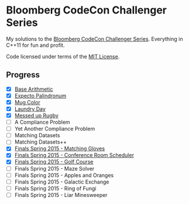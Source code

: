 # Bloomberg CodeCon Challenger Series

My solutions to the [Bloomberg CodeCon Challenger Series](http://codecon.bloomberg.com/challenger-series). Everything in C++11 for fun and profit.

Code licensed under terms of the [MIT License](LICENSE).


## Progress

 * [x] [Base Arithmetic](src/base_arithmetic.cc)
 * [x] [Expecto Palindronum](src/palindronum.cc)
 * [x] [Mug Color](src/mug.cc)
 * [x] [Laundry Day](src/laundry.cc)
 * [x] [Messed up Rugby](src/rugby.cc)
 * [ ] A Compliance Problem
 * [ ] Yet Another Compliance Problem
 * [ ] Matching Datasets
 * [ ] Matching Datasets++
 * [x] [Finals Spring 2015 - Matching Gloves](src/gloves.cc)
 * [x] [Finals Spring 2015 - Conference Room Scheduler](src/rooms.cc)
 * [x] [Finals Spring 2015 - Golf Course](src/golf.cc)
 * [ ] Finals Spring 2015 - Maze Solver
 * [ ] Finals Spring 2015 - Apples and Oranges
 * [ ] Finals Spring 2015 - Galactic Exchange
 * [ ] Finals Spring 2015 - Ring of Fungi
 * [ ] Finals Spring 2015 - Liar Minesweeper
